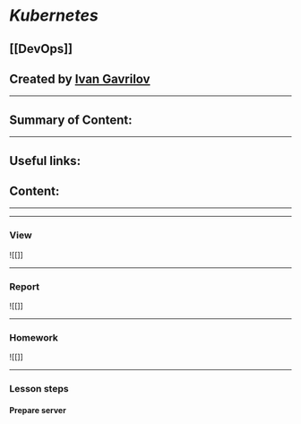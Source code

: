 # ***Kubernetes***

## [[DevOps]]


## Created by [Ivan Gavrilov](https://github.com/ivangavrilov-viii)
---
## Summary of Content:




---
## Useful links:




## Content:
---

---
### View
![[]]

---
### Report
![[]]

---
### Homework
![[]]

---
### Lesson steps
#### Prepare server
```

```





